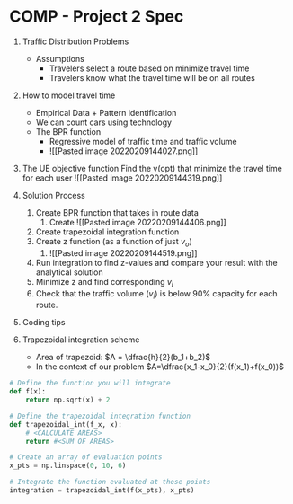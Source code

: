 # COMP - Project 2 Spec

1. Traffic Distribution Problems
	- Assumptions
		- Travelers select a route based on minimize travel time
		- Travelers know what the travel time will be on all routes

2. How to model travel time
	- Empirical Data + Pattern identification
	- We can count cars using technology
	- The BPR function
		- Regressive model of traffic time and traffic volume
		- ![[Pasted image 20220209144027.png]]

3. The UE objective function
	Find the v(opt) that minimize the travel time for each user
	![[Pasted image 20220209144319.png]]

4. Solution Process
	1. Create BPR function that takes in route data 
		1. Create ![[Pasted image 20220209144406.png]]
	2. Create trapezoidal integration function
	3. Create z function (as a function of just $v_o$)
		1. ![[Pasted image 20220209144519.png]]
	4. Run integration to find z-values and compare your result with the analytical solution
	5. Minimize z and find corresponding $v_i$
	6. Check that the traffic volume ($v_i$) is below 90% capacity for each route. 

5. Coding tips

1. Trapezoidal integration scheme
	- Area of trapezoid: $A = \dfrac{h}{2}(b_1+b_2)$
	- In the context of our problem $A=\dfrac{x_1-x_0}{2}(f(x_1)+f(x_0))$
```python
# Define the function you will integrate  
def f(x):  
	return np.sqrt(x) + 2

# Define the trapezoidal integration function  
def trapezoidal_int(f_x, x):  
	# <CALCULATE AREAS>  
	return #<SUM OF AREAS>  

# Create an array of evaluation points  
x_pts = np.linspace(0, 10, 6)  

# Integrate the function evaluated at those points  
integration = trapezoidal_int(f(x_pts), x_pts)
```